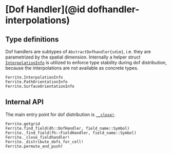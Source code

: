 # [Dof Handler](@id dofhandler-interpolations)

## Type definitions

Dof handlers are subtypes of `AbstractDofhandler{sdim}`, i.e. they are
parametrized by the spatial dimension. Internally a helper struct [`InterpolationInfo`](@ref) is utilized to enforce type stability during
dof distribution, because the interpolations are not available as concrete
types.

```@docs
Ferrite.InterpolationInfo
Ferrite.PathOrientationInfo
Ferrite.SurfaceOrientationInfo
```


## Internal API

The main entry point for dof distribution is [`__close!`](@ref).

```@docs
Ferrite.getgrid
Ferrite.find_field(dh::DofHandler, field_name::Symbol)
Ferrite._find_field(fh::FieldHandler, field_name::Symbol)
Ferrite._close_fieldhandler!
Ferrite._distribute_dofs_for_cell!
Ferrite.permute_and_push!
```
